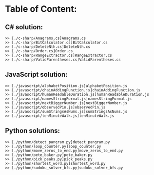 # Table of Content: 

## C# solution:
	>> [./c-sharp/Anagrams.cs]Anagrams.cs
	>> [./c-sharp/BitCalculator.cs]BitCalculator.cs
	>> [./c-sharp/DeleteNth.cs]DeleteNth.cs
	>> [./c-sharp/Order.cs]Order.cs
	>> [./c-sharp/RangeExtractor.cs]RangeExtractor.cs
	>> [./c-sharp/ValidParentheses.cs]ValidParentheses.cs

## JavaScript solution:
	>> [./javascript/alphabetPosition.js]alphabetPosition.js
	>> [./javascript/chainAddingFunction.js]chainAddingFunction.js
	>> [./javascript/humanReadableDuration.js]humanReadableDuration.js
	>> [./javascript/namesStringFormat.js]namesStringFormat.js
	>> [./javascript/nextBiggerNumber.js]nextBiggerNumber.js
	>> [./javascript/observedPin.js]observedPin.js
	>> [./javascript/sumStringsAsNums.js]sumStringsAsNums.js
	>> [./javascript/tenMinuteWalk.js]tenMinuteWalk.js

## Python solutions:
	>> [./python/detect_pangram.py]detect_pangram.py
	>> [./python/loop_counter.py]loop_counter.py
	>> [./python/move_zeros_to_end.py]move_zeros_to_end.py
	>> [./python/pete_baker.py]pete_baker.py
	>> [./python/pick_peaks.py]pick_peaks.py
	>> [./python/shortest_word.py]shortest_word.py
	>> [./python/sudoku_solver_bfs.py]sudoku_solver_bfs.py
